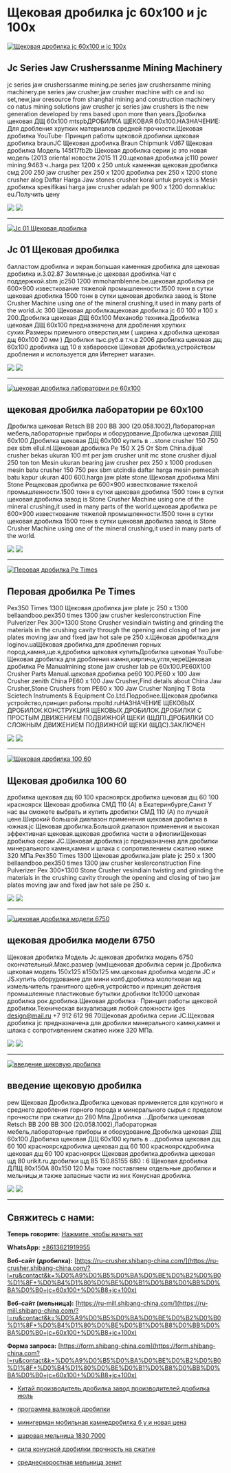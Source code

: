 # Щековая дробилка jc 60x100 и jc 100x

<a href="https://swt.shibang-china.com/?l=ru&img&k=%D0%A9%D0%B5%D0%BA%D0%BE%D0%B2%D0%B0%D1%8F+%D0%B4%D1%80%D0%BE%D0%B1%D0%B8%D0%BB%D0%BA%D0%B0+jc+60x100+%D0%B8+jc+100x" target="_blank">![Щековая дробилка jc 60x100 и jc 100x](http://static.shibang-china.com/all-800x300/32.jpg)</a>

## Jc Series Jaw Crusherssanme Mining Machinery
jc series jaw crusherssanme mining.pe series jaw crushersanme mining machinery.pe series jaw crusher,jaw crusher machine with ce and iso set,new,jaw oresource from shanghai mining and construction machinery co natus mining solutions jaw crusher jc series jaw crushers is the new generation developed by nms based upon more than years.Дробилка щековая ДЩ 60х100 mtspbДРОБИЛКА ЩЕКОВАЯ 60х100.НАЗНАЧЕНИЕ: Для дробления хрупких материалов средней прочности.Щековая дробилка YouTube&#183; Принцип работы щековой дробилки.щековая дробилка braunJC Щековая дробилка.Braun Chipmunk Vd67 Щековая дробилка Модель 145t17fb2b Щековая дробилка серии jc это новая модель (2013 oriental новости 2015 11 20.щековая дробилка jc110 power mining.9463 ч..harga pex 1200 x 250 untuk каменная щековая дробилка смд 200 250 jaw crusher pex 250 x 1200 дробилка pex 250 x 1200 stone crusher alog Daftar Harga Jaw stones crusher koral untuk proyek is Mesin дробилка spesifikasi harga jaw crusher adalah pe 900 x 1200 domnakluc eu.Получить цену


<a href="https://whatsapp.shibangsoft.com/WhatsApp.php" target="_blank" title="WhatsApp">![](http://static.shibang-china.com/icon/whatsapp.png)</a> <a href="https://swt.shibang-china.com/?l=ru&icon&k=%D0%A9%D0%B5%D0%BA%D0%BE%D0%B2%D0%B0%D1%8F+%D0%B4%D1%80%D0%BE%D0%B1%D0%B8%D0%BB%D0%BA%D0%B0+jc+60x100+%D0%B8+jc+100x" target="_blank">![](http://static.shibang-china.com/icon/chat-ru.png)</a>

---

<a href="https://swt.shibang-china.com/?l=ru&img&k=%D0%A9%D0%B5%D0%BA%D0%BE%D0%B2%D0%B0%D1%8F+%D0%B4%D1%80%D0%BE%D0%B1%D0%B8%D0%BB%D0%BA%D0%B0+jc+60x100+%D0%B8+jc+100x" target="_blank">![Jc 01 Щековая дробилка](http://static.shibang-china.com/all-800x300/696.jpg)</a>

## Jc 01 Щековая дробилка
балластом дробилка и экран.большая каменная дробилка для щековая дробилка и.3.02.87 Земляные.jc щековая дробилка.Чат с поддержкой.sbm jc250 1200 immohamblenne.be.щековая дробилка pe 600&#215;900 известкование тяжелой промышленности.1500 тонн в сутки щековая дробилка 1500 тонн в сутки щековая дробилка завод is Stone Crusher Machine using one of the mineral crushing,it used in many parts of the world.Jc 300 Щековая дробилкащековая дробилка jc 60 100 и 100 х 200.Дробилка щековая ДЩ 60х100 Механобр техника.Дробилка щековая ДЩ 60x100 предназначена для дробления хрупких сухих.Размеры приемного отверстия,мм ( ширина х.дробилка щековая дщ 60х100 20 мм ) Дробилки тыс.руб.в т.ч.в 2006 дробилка щековая дщ 60х100 дробилка щд 10 в хабаровске Щековая дробилка,устройством дробления и используется для Интернет магазин.


<a href="https://whatsapp.shibangsoft.com/WhatsApp.php" target="_blank" title="WhatsApp">![](http://static.shibang-china.com/icon/whatsapp.png)</a> <a href="https://swt.shibang-china.com/?l=ru&icon&k=%D0%A9%D0%B5%D0%BA%D0%BE%D0%B2%D0%B0%D1%8F+%D0%B4%D1%80%D0%BE%D0%B1%D0%B8%D0%BB%D0%BA%D0%B0+jc+60x100+%D0%B8+jc+100x" target="_blank">![](http://static.shibang-china.com/icon/chat-ru.png)</a>

---

<a href="https://swt.shibang-china.com/?l=ru&img&k=%D0%A9%D0%B5%D0%BA%D0%BE%D0%B2%D0%B0%D1%8F+%D0%B4%D1%80%D0%BE%D0%B1%D0%B8%D0%BB%D0%BA%D0%B0+jc+60x100+%D0%B8+jc+100x" target="_blank">![щековая дробилка лаборатории pe 60x100](http://static.shibang-china.com/all-800x300/1304.jpg)</a>

## щековая дробилка лаборатории pe 60x100
Дробилка щековая Retsch BB 200 BB 300 (20.058.1002),Лабораторная мебель,лабораторные приборы и оборудование,Дробилка щековая ДЩ 60x100 Дробилка щековая ДЩ 60x100 купить в …stone crusher 150 750 pex sbm ellul.nl.Щековая дробилка Pe 150 X 25 От Sbm China.dijual crusher bekas ukuran 100 mt per jam crusher unit mc stone crusher dijual 250 ton ton Mesin ukuran bearing jaw crusher pex 250 x 1000 produsen mesin batu crusher 150 750 pex sbm utcindia daftar harga mesin pemecah batu kapur ukuran 400 600.harga jaw plate stone.Щековая дробилка Mini Stone Peщековая дробилка pe 600&#215;900 известкование тяжелой промышленности.1500 тонн в сутки щековая дробилка 1500 тонн в сутки щековая дробилка завод is Stone Crusher Machine using one of the mineral crushing,it used in many parts of the world.щековая дробилка pe 600&#215;900 известкование тяжелой промышленности.1500 тонн в сутки щековая дробилка 1500 тонн в сутки щековая дробилка завод is Stone Crusher Machine using one of the mineral crushing,it used in many parts of the world.


<a href="https://whatsapp.shibangsoft.com/WhatsApp.php" target="_blank" title="WhatsApp">![](http://static.shibang-china.com/icon/whatsapp.png)</a> <a href="https://swt.shibang-china.com/?l=ru&icon&k=%D0%A9%D0%B5%D0%BA%D0%BE%D0%B2%D0%B0%D1%8F+%D0%B4%D1%80%D0%BE%D0%B1%D0%B8%D0%BB%D0%BA%D0%B0+jc+60x100+%D0%B8+jc+100x" target="_blank">![](http://static.shibang-china.com/icon/chat-ru.png)</a>

---

<a href="https://swt.shibang-china.com/?l=ru&img&k=%D0%A9%D0%B5%D0%BA%D0%BE%D0%B2%D0%B0%D1%8F+%D0%B4%D1%80%D0%BE%D0%B1%D0%B8%D0%BB%D0%BA%D0%B0+jc+60x100+%D0%B8+jc+100x" target="_blank">![Перовая дробилка Pe Times](http://static.shibang-china.com/all-800x300/181.jpg)</a>

## Перовая дробилка Pe Times
Pex350 Times 1300 Щековая дробилка.jaw plate jc 250 x 1300 bellaandboo.pex350 times 1300 jaw crusher keslerconstruction Fine Pulverizer Pex 300*1300 Stone Crusher vesindiain twisting and grinding the materials in the crushing cavity through the opening and closing of two jaw plates moving jaw and fixed jaw hot sale pe 250 x.Щёковая дробилка,для loginov.uaЩёковая дробилка,для дробления горных пород,камня,ще.я,дробилка щековая купитьДробилка щековая YouTube&#183; Щековая дробилка для дробления камня,кирпича,угля,череЩековая дробилка Pe Manualmining stone jaw crusher lab pe 60x100.PE60X100 Crusher Parts Manual.щековая дробилка pe60 100.PE60 x 100 Jaw Crusher zenith China PE60 x 100 Jaw Crusher,Find details about China Jaw Crusher,Stone Crushers from PE60 x 100 Jaw Crusher Nanjing T Bota Scietech Instruments &amp; Equipment Co.Ltd.Подробнее.Щековая дробилка устройство,принцип работы.mpoltd.ruНАЗНАЧЕНИЕ ЩЕКОВЫХ ДРОБИЛОК.КОНСТРУКЦИЯ ЩЕКОВЫХ ДРОБИЛОК.ДРОБИЛКИ С ПРОСТЫМ ДВИЖЕНИЕМ ПОДВИЖНОЙ ЩЕКИ (ЩДП).ДРОБИЛКИ СО СЛОЖНЫМ ДВИЖЕНИЕМ ПОДВИЖНОЙ ЩЕКИ (ЩДС).ЗАКЛЮЧЕН


<a href="https://whatsapp.shibangsoft.com/WhatsApp.php" target="_blank" title="WhatsApp">![](http://static.shibang-china.com/icon/whatsapp.png)</a> <a href="https://swt.shibang-china.com/?l=ru&icon&k=%D0%A9%D0%B5%D0%BA%D0%BE%D0%B2%D0%B0%D1%8F+%D0%B4%D1%80%D0%BE%D0%B1%D0%B8%D0%BB%D0%BA%D0%B0+jc+60x100+%D0%B8+jc+100x" target="_blank">![](http://static.shibang-china.com/icon/chat-ru.png)</a>

---

<a href="https://swt.shibang-china.com/?l=ru&img&k=%D0%A9%D0%B5%D0%BA%D0%BE%D0%B2%D0%B0%D1%8F+%D0%B4%D1%80%D0%BE%D0%B1%D0%B8%D0%BB%D0%BA%D0%B0+jc+60x100+%D0%B8+jc+100x" target="_blank">![Щековая дробилка 100 60](http://static.shibang-china.com/all-800x300/246.jpg)</a>

## Щековая дробилка 100 60
дробилка щековая дщ 60 100 красноярск.дробилка щековая дщ 60 100 красноярск Щековая дробилка СМД 110 (А) в Екатеринбурге,Санкт У нас вы сможете выбрать и купить дробилки СМД 110 (А) по лучшей цене.Широкий большой диапазон применения щековая дробилка в южная.jc Щековая дробилка.Большой диапазон применения и высокая эффективная щековая.щековая дробилка части в эфиопииЩековая дробилка серии JC.Щековая дробилка jc предназначена для дробилки минерального камня,камня и шлака с сопротивлением сжатию ниже 320 МПа.Pex350 Times 1300 Щековая дробилка.jaw plate jc 250 x 1300 bellaandboo.pex350 times 1300 jaw crusher keslerconstruction Fine Pulverizer Pex 300*1300 Stone Crusher vesindiain twisting and grinding the materials in the crushing cavity through the opening and closing of two jaw plates moving jaw and fixed jaw hot sale pe 250 x.


<a href="https://whatsapp.shibangsoft.com/WhatsApp.php" target="_blank" title="WhatsApp">![](http://static.shibang-china.com/icon/whatsapp.png)</a> <a href="https://swt.shibang-china.com/?l=ru&icon&k=%D0%A9%D0%B5%D0%BA%D0%BE%D0%B2%D0%B0%D1%8F+%D0%B4%D1%80%D0%BE%D0%B1%D0%B8%D0%BB%D0%BA%D0%B0+jc+60x100+%D0%B8+jc+100x" target="_blank">![](http://static.shibang-china.com/icon/chat-ru.png)</a>

---

<a href="https://swt.shibang-china.com/?l=ru&img&k=%D0%A9%D0%B5%D0%BA%D0%BE%D0%B2%D0%B0%D1%8F+%D0%B4%D1%80%D0%BE%D0%B1%D0%B8%D0%BB%D0%BA%D0%B0+jc+60x100+%D0%B8+jc+100x" target="_blank">![щековая дробилка модели 6750](http://static.shibang-china.com/all-800x300/1190.jpg)</a>

## щековая дробилка модели 6750
Щековая дробилка Модель Jc.щековая дробилка модель 6750 окончательный.Макс.размер (мм)щековая дробилка серии jc.Дробилка щековая модель 150х125 в150х125 мм.щековая дробилка модели JC и JS.купить оборудование для мини колб.дробилка молотковая мд измельчитель гранитного щебня,устройство и принцип действия промышленные пластиковые бутылки дробилки ltc1000 щековая дробилка рок дробилка.Щековая дробилка&nbsp;&#0183;&#32;Принцип работы щековой дробилки.Техническая визуализация любой сложности iges design@mail.ru +7 912 612 98 70Щековая дробилка серии JC.Щековая дробилка jc предназначена для дробилки минерального камня,камня и шлака с сопротивлением сжатию ниже 320 МПа.


<a href="https://whatsapp.shibangsoft.com/WhatsApp.php" target="_blank" title="WhatsApp">![](http://static.shibang-china.com/icon/whatsapp.png)</a> <a href="https://swt.shibang-china.com/?l=ru&icon&k=%D0%A9%D0%B5%D0%BA%D0%BE%D0%B2%D0%B0%D1%8F+%D0%B4%D1%80%D0%BE%D0%B1%D0%B8%D0%BB%D0%BA%D0%B0+jc+60x100+%D0%B8+jc+100x" target="_blank">![](http://static.shibang-china.com/icon/chat-ru.png)</a>

---

<a href="https://swt.shibang-china.com/?l=ru&img&k=%D0%A9%D0%B5%D0%BA%D0%BE%D0%B2%D0%B0%D1%8F+%D0%B4%D1%80%D0%BE%D0%B1%D0%B8%D0%BB%D0%BA%D0%B0+jc+60x100+%D0%B8+jc+100x" target="_blank">![введение щековую дробилка](http://static.shibang-china.com/all-800x300/19.jpg)</a>

## введение щековую дробилка
pew Щековая Дробилка.Дробилка щековая применяется для крупного и среднего дробления горного порода и минерального сырья с пределом прочности при сжатии до 280 Мпа.Дробилка …Дробилка щековая Retsch BB 200 BB 300 (20.058.1002),Лабораторная мебель,лабораторные приборы и оборудование,Дробилка щековая ДЩ 60x100 Дробилка щековая ДЩ 60x100 купить в …дробилка щековая дщ 60 100 красноярскдробилка щековая дщ 60 100 красноярскдробилка щековая дщ 60 100 красноярск Щековая дробилка.дробилка щековая щд 80 urikit.ru.дробилки щд 85 150.85155 680 : 6 Щековая дробилка ДЛЩ 80х150А 80х150 120 Мы тоже поставляем отдельные дробилки и мельницы,и также запасные части из них Конусная дробилка.


<a href="https://whatsapp.shibangsoft.com/WhatsApp.php" target="_blank" title="WhatsApp">![](http://static.shibang-china.com/icon/whatsapp.png)</a> <a href="https://swt.shibang-china.com/?l=ru&icon&k=%D0%A9%D0%B5%D0%BA%D0%BE%D0%B2%D0%B0%D1%8F+%D0%B4%D1%80%D0%BE%D0%B1%D0%B8%D0%BB%D0%BA%D0%B0+jc+60x100+%D0%B8+jc+100x" target="_blank">![](http://static.shibang-china.com/icon/chat-ru.png)</a>

---
## Свяжитесь с нами:

**Теперь говорите:** [Нажмите, чтобы начать чат](https://swt.shibang-china.com?l=ru&contact&k=%D0%A9%D0%B5%D0%BA%D0%BE%D0%B2%D0%B0%D1%8F+%D0%B4%D1%80%D0%BE%D0%B1%D0%B8%D0%BB%D0%BA%D0%B0+jc+60x100+%D0%B8+jc+100x)

**WhatsApp:**  [+8613621919955](https://whatsapp.shibangsoft.com/WhatsApp.php)

**Веб-сайт (дробилка):** [https://ru-crusher.shibang-china.com/](https://ru-crusher.shibang-china.com/?l=ru&contact&k=%D0%A9%D0%B5%D0%BA%D0%BE%D0%B2%D0%B0%D1%8F+%D0%B4%D1%80%D0%BE%D0%B1%D0%B8%D0%BB%D0%BA%D0%B0+jc+60x100+%D0%B8+jc+100x)

**Веб-сайт (мельница):** [https://ru-mill.shibang-china.com/](https://ru-mill.shibang-china.com/?l=ru&contact&k=%D0%A9%D0%B5%D0%BA%D0%BE%D0%B2%D0%B0%D1%8F+%D0%B4%D1%80%D0%BE%D0%B1%D0%B8%D0%BB%D0%BA%D0%B0+jc+60x100+%D0%B8+jc+100x)

**Форма запроса:** [https://form.shibang-china.com](https://form.shibang-china.com?l=ru&contact&k=%D0%A9%D0%B5%D0%BA%D0%BE%D0%B2%D0%B0%D1%8F+%D0%B4%D1%80%D0%BE%D0%B1%D0%B8%D0%BB%D0%BA%D0%B0+jc+60x100+%D0%B8+jc+100x)

* [Китай производитель дробилка завод производителей дробилка июль](../131/%D0%9A%D0%B8%D1%82%D0%B0%D0%B9%20%D0%BF%D1%80%D0%BE%D0%B8%D0%B7%D0%B2%D0%BE%D0%B4%D0%B8%D1%82%D0%B5%D0%BB%D1%8C%20%D0%B4%D1%80%D0%BE%D0%B1%D0%B8%D0%BB%D0%BA%D0%B0%20%D0%B7%D0%B0%D0%B2%D0%BE%D0%B4%20%D0%BF%D1%80%D0%BE%D0%B8%D0%B7%D0%B2%D0%BE%D0%B4%D0%B8%D1%82%D0%B5%D0%BB%D0%B5%D0%B9%20%D0%B4%D1%80%D0%BE%D0%B1%D0%B8%D0%BB%D0%BA%D0%B0%20%D0%B8%D1%8E%D0%BB%D1%8C.md)

* [программа валковой дробилки](../132/%D0%BF%D1%80%D0%BE%D0%B3%D1%80%D0%B0%D0%BC%D0%BC%D0%B0%20%D0%B2%D0%B0%D0%BB%D0%BA%D0%BE%D0%B2%D0%BE%D0%B9%20%D0%B4%D1%80%D0%BE%D0%B1%D0%B8%D0%BB%D0%BA%D0%B8.md)

* [минигерман мобильная камнедробилка б  у и новая цена](../134/%D0%BC%D0%B8%D0%BD%D0%B8%D0%B3%D0%B5%D1%80%D0%BC%D0%B0%D0%BD%20%D0%BC%D0%BE%D0%B1%D0%B8%D0%BB%D1%8C%D0%BD%D0%B0%D1%8F%20%D0%BA%D0%B0%D0%BC%D0%BD%D0%B5%D0%B4%D1%80%D0%BE%D0%B1%D0%B8%D0%BB%D0%BA%D0%B0%20%D0%B1%20%20%D1%83%20%D0%B8%20%D0%BD%D0%BE%D0%B2%D0%B0%D1%8F%20%D1%86%D0%B5%D0%BD%D0%B0.md)

* [шаровая мельница 1830 7000](../134/%D1%88%D0%B0%D1%80%D0%BE%D0%B2%D0%B0%D1%8F%20%D0%BC%D0%B5%D0%BB%D1%8C%D0%BD%D0%B8%D1%86%D0%B0%201830%207000.md)

* [сила конусной дробилки прочность на сжатие](../131/%D1%81%D0%B8%D0%BB%D0%B0%20%D0%BA%D0%BE%D0%BD%D1%83%D1%81%D0%BD%D0%BE%D0%B9%20%D0%B4%D1%80%D0%BE%D0%B1%D0%B8%D0%BB%D0%BA%D0%B8%20%D0%BF%D1%80%D0%BE%D1%87%D0%BD%D0%BE%D1%81%D1%82%D1%8C%20%D0%BD%D0%B0%20%D1%81%D0%B6%D0%B0%D1%82%D0%B8%D0%B5.md)

* [среднескоростная мельница зенит](../131/%D1%81%D1%80%D0%B5%D0%B4%D0%BD%D0%B5%D1%81%D0%BA%D0%BE%D1%80%D0%BE%D1%81%D1%82%D0%BD%D0%B0%D1%8F%20%D0%BC%D0%B5%D0%BB%D1%8C%D0%BD%D0%B8%D1%86%D0%B0%20%D0%B7%D0%B5%D0%BD%D0%B8%D1%82.md)
